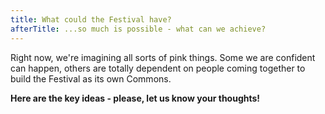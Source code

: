 ```yaml
---
title: What could the Festival have?
afterTitle: ...so much is possible - what can we achieve?
---
```


Right now, we're imagining all sorts of pink things. Some we are confident can happen, others are totally dependent on people coming together to build the Festival as its own Commons.


**Here are the key ideas - please, let us know your thoughts!**